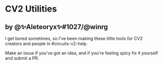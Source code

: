 # CV2 Utilities
## by @✨Aleteoryx✨#1027/@winrg

I get bored sometimes, so I've been making these little tools for CV2 creators and people in #circuits-v2-help.

Make an issue if you've got an idea, and if you're feeling spicy fix it yourself and submit a PR.
